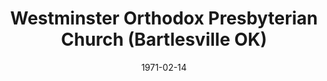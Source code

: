 ---
date: &id001 1971-02-14
end_date: null
location:
  address: 1001 E. Adams Boulevard
  city: Bartlesville
  state: OK
minister:
- end: 1973-01-01
  name: Robert Malarkey
  start: 1971-01-01
  type: Pastor
- end: 1982-01-01
  name: Dennis Prutow
  start: 1974-01-01
  type: Pastor
- end: 1985-01-01
  name: Chester Lanious
  start: 1982-01-01
  type: Pastor
- end: 1997-01-01
  name: Richard Shaw
  start: 1985-01-01
  type: Pastor
- end: 2014-01-01
  name: Joseph Auksela
  start: 1999-01-01
  type: Pastor
- end: null
  name: Clarence Veld
  start: 2016-01-01
  type: Pastor
- end: null
  name: Edward Eppinger
  start: 2003-01-01
  type: Associate Pastor
ministers:
- Robert Malarkey
- Dennis Prutow
- Chester Lanious
- Richard Shaw
- Joseph Auksela
- Clarence Veld
- Edward Eppinger
name: Westminster Orthodox Presbyterian Church
names:
- end: null
  name: Westminster Orthodox Presbyterian Church
  start: 1971-02-14
origination_date: *id001
raw_data: "OKLAHOMA\tBartlesville\nWestminster Orthodox Presbyterian Church  (February\
  \ 14, 1971- )\n1001 E. Adams Boulevard\nPastors: Robert Malarkey, 1971-73\nDennis\
  \ Prutow, 1974-82\nChester Lanious, 1982-85\nRichard Shaw, 1985-97\nJoseph Auksela,\
  \ 1999-2014\nClarence Veld, 2016-\nAssoc. Pastor: Edward Eppinger, 2003-\n"
received_from: null
states:
- OK
status:
  active: true
  end_date: null
  reason: null
  received_from: null
  withdrawal_to: null
title: Westminster Orthodox Presbyterian Church (Bartlesville OK)
year_established:
- 1971

---